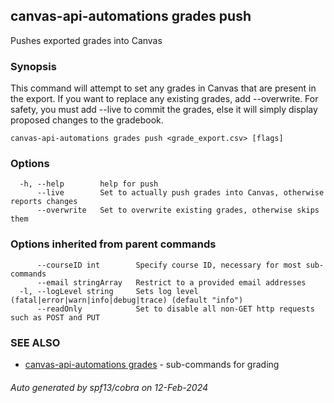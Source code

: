 ## canvas-api-automations grades push

Pushes exported grades into Canvas

### Synopsis

This command will attempt to set any grades
in Canvas that are present in the export. If you want to
replace any existing grades, add --overwrite. For safety,
you must add --live to commit the grades, else it will simply
display proposed changes to the gradebook.

```
canvas-api-automations grades push <grade_export.csv> [flags]
```

### Options

```
  -h, --help        help for push
      --live        Set to actually push grades into Canvas, otherwise reports changes
      --overwrite   Set to overwrite existing grades, otherwise skips them
```

### Options inherited from parent commands

```
      --courseID int        Specify course ID, necessary for most sub-commands
      --email stringArray   Restrict to a provided email addresses
  -l, --logLevel string     Sets log level (fatal|error|warn|info|debug|trace) (default "info")
      --readOnly            Set to disable all non-GET http requests such as POST and PUT
```

### SEE ALSO

* [canvas-api-automations grades](canvas-api-automations_grades.md)	 - sub-commands for grading

###### Auto generated by spf13/cobra on 12-Feb-2024
